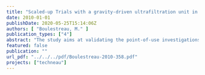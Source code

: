 ```yaml
---
title: "Scaled-up Trials with a gravity-driven ultrafiltration unit in South Africa"
date: 2010-01-01
publishDate: 2020-05-25T15:14:06Z
authors: [ "Boulestreau, M." ]
publication_types: ["4"]
abstract: "The study aims at validating the point-of-use investigations on long-term gravity-driven ultrafiltration for a scaled-up system, which could produce drinking water for a community of 100-200 inhabitants using natural surface water. Eawag, KWB and Opalium conceived a membrane-based small-scale system (SSS) which can operate without crossflow, backflush, aeration or chemical cleaning. Equipped with a biosand filter as pre-treatment (not used in South Africa), it is designed to be robust, energy-sufficient (gravity-driven) and run with restricted chemical intervention (only residual chlorine). The containerised unit (10’) requires to be fed with raw water at a 2 m-height (energy-equivalent to <8 Wh/m3). As sole operational requirement, the membrane reactor is to be drained (i.e. emptied) on daily to weekly basis to superficially remove the material retained by the membrane and accumulated in the module. Otherwise, the system, which is only driven by a 40 cm differential pressure head (i.e. 40 mbar), is totally self-determined and autonomous. This report details the validation tests performed at Ogunjini in the region of Durban (South Africa) from February to April 2010: the gravity-driven UF compact unit showed promising results in regards to flux stabilization and flow capacity. The unit was operated in South Africa with Ogunjini surface water and was run with restricted chemical intervention or maintenance (no backflush, no aeration, no crossflow and no chemical). Under South African environmental conditions and with direct filtration of the river water and only one manual drainage of the membrane reactor every weekday, the unit could fulfill the design specification in terms of water production (5 m3/d) as long as the turbidity of the raw water remained in a reasonable level (up to 160 NTU), with a filtration flux typically around 4 to 6 L/h.m² (corrected to 20°C). This value was in the same range as the lab results and was consistent with the first phase results (around 5-7 L/h.m² after biosand filtration). However, the flux dropped significantly to a range of 2 to 4 L/h.m² after a rain event resulting in a turbidity peak over several days up to > 600 NTU. This demonstrated that for variable raw water types with expected turbidity peaks above 100 NTU, a pre-treatment would be required for the system (biosand filter or other). The performance of microbiological tests confirmed the integrity of the membrane and the ability of the system to achieve complete disinfection."
featured: false
publication: ""
url_pdf: "../../../pdf/Boulestreau-2010-358.pdf"
projects: ["techneau"]
---
```


